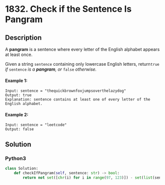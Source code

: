 # 1832. Check if the Sentence Is Pangram

## Description
A **pangram** is a sentence where every letter of the English alphabet appears at least once.

Given a string `sentence` containing only lowercase English letters, return`true` *if* `sentence` *is a **pangram**, or* `false` *otherwise.*

#### Example 1:
```
Input: sentence = "thequickbrownfoxjumpsoverthelazydog"
Output: true
Explanation: sentence contains at least one of every letter of the English alphabet.
```

#### Example 2:
```
Input: sentence = "leetcode"
Output: false
```


## Solution

### Python3
```python
class Solution:
    def checkIfPangram(self, sentence: str) -> bool:
        return not set([chr(i) for i in range(97, 123)]) - set(list(sentence))
```